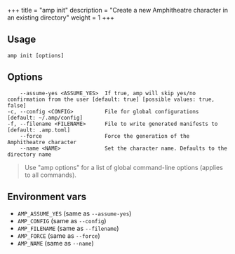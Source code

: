 +++
title = "amp init"
description = "Create a new Amphitheatre character in an existing directory"
weight = 1
+++


## Usage
```
amp init [options]
```

## Options
```
    --assume-yes <ASSUME_YES>  If true, amp will skip yes/no confirmation from the user [default: true] [possible values: true, false]
-c, --config <CONFIG>          File for global configurations [default: ~/.amp/config]
-f, --filename <FILENAME>      File to write generated manifests to [default: .amp.toml]
    --force                    Force the generation of the Amphitheatre character
    --name <NAME>              Set the character name. Defaults to the directory name
```

> Use "amp options" for a list of global command-line options (applies to all commands).

## Environment vars

* `AMP_ASSUME_YES` (same as `--assume-yes`)
* `AMP_CONFIG` (same as `--config`)
* `AMP_FILENAME` (same as `--filename`)
* `AMP_FORCE` (same as `--force`)
* `AMP_NAME` (same as `--name`)
